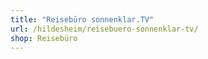 ```yaml
---
title: "Reisebüro sonnenklar.TV"
url: /hildesheim/reisebuero-sonnenklar-tv/
shop: Reisebüro
---
```

